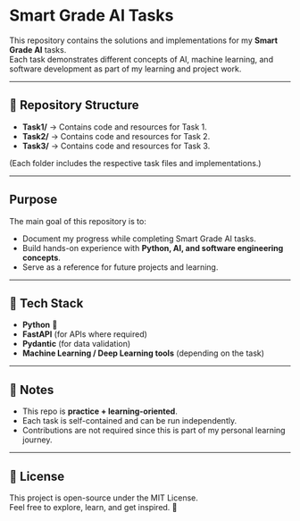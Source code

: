 # Smart Grade AI Tasks 

This repository contains the solutions and implementations for my **Smart Grade AI** tasks.  
Each task demonstrates different concepts of AI, machine learning, and software development as part of my learning and project work.

---

## 📂 Repository Structure
- **Task1/** → Contains code and resources for Task 1.  
- **Task2/** → Contains code and resources for Task 2.  
- **Task3/** → Contains code and resources for Task 3.  

(Each folder includes the respective task files and implementations.)

---

##  Purpose
The main goal of this repository is to:
- Document my progress while completing Smart Grade AI tasks.  
- Build hands-on experience with **Python, AI, and software engineering concepts**.  
- Serve as a reference for future projects and learning.  

---

## 🔧 Tech Stack
- **Python** 🐍  
- **FastAPI** (for APIs where required)  
- **Pydantic** (for data validation)  
- **Machine Learning / Deep Learning tools** (depending on the task)  

---

## 📌 Notes
- This repo is **practice + learning-oriented**.  
- Each task is self-contained and can be run independently.  
- Contributions are not required since this is part of my personal learning journey.  

---

## 📜 License
This project is open-source under the MIT License.  
Feel free to explore, learn, and get inspired. 🚀
